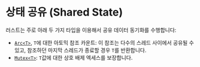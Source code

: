 # 상태 공유 (Shared State)

러스트는 주로 아래 두 가지 타입을 이용해서 공유 데이터 동기화를 수행합니다:

* [`Arc<T>`](https://doc.rust-lang.org/std/sync/struct.Arc.html), `T`에 대한 아토믹 참조 카운트: 이 참조는 다수의 스레드 사이에서 공유될 수 있고, 참조하던 마지막 스레드가 종료할 경우 `T`를 반환합니다.
* [`Mutex<T>`](https://doc.rust-lang.org/std/sync/struct.Mutex.html): `T`값에 대한 상호 배제 엑세스를 보장합니다.

